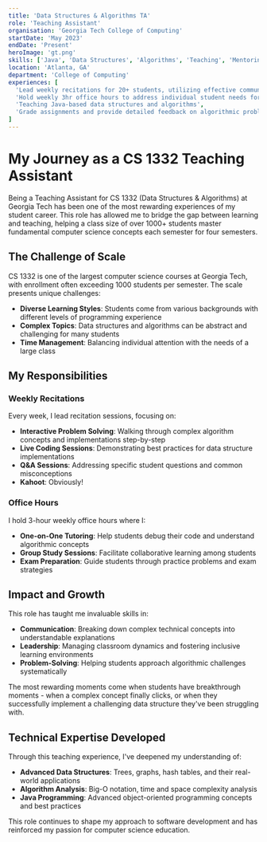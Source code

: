 ```yaml
---
title: 'Data Structures & Algorithms TA'
role: 'Teaching Assistant'
organisation: 'Georgia Tech College of Computing'
startDate: 'May 2023'
endDate: 'Present'
heroImage: 'gt.png'
skills: ['Java', 'Data Structures', 'Algorithms', 'Teaching', 'Mentoring']
location: 'Atlanta, GA'
department: 'College of Computing'
experiences: [
  'Lead weekly recitations for 20+ students, utilizing effective communication and presentation skills',
  'Hold weekly 3hr office hours to address individual student needs for a class of 1000+ students',
  'Teaching Java-based data structures and algorithms',
  'Grade assignments and provide detailed feedback on algorithmic problem-solving'
]
---
```


# My Journey as a CS 1332 Teaching Assistant

Being a Teaching Assistant for CS 1332 (Data Structures & Algorithms) at Georgia Tech has been one of the most rewarding experiences of my student career. This role has allowed me to bridge the gap between learning and teaching, helping a class size of over 1000+ students master fundamental computer science concepts each semester for four semesters.

## The Challenge of Scale

CS 1332 is one of the largest computer science courses at Georgia Tech, with enrollment often exceeding 1000 students per semester. The scale presents unique challenges:

- **Diverse Learning Styles**: Students come from various backgrounds with different levels of programming experience
- **Complex Topics**: Data structures and algorithms can be abstract and challenging for many students
- **Time Management**: Balancing individual attention with the needs of a large class

## My Responsibilities

### Weekly Recitations
Every week, I lead recitation sessions, focusing on:
- **Interactive Problem Solving**: Walking through complex algorithm concepts and implementations step-by-step
- **Live Coding Sessions**: Demonstrating best practices for data structure implementations
- **Q&A Sessions**: Addressing specific student questions and common misconceptions
- **Kahoot**: Obviously!

### Office Hours
I hold 3-hour weekly office hours where I:
- **One-on-One Tutoring**: Help students debug their code and understand algorithmic concepts
- **Group Study Sessions**: Facilitate collaborative learning among students
- **Exam Preparation**: Guide students through practice problems and exam strategies

## Impact and Growth

This role has taught me invaluable skills in:
- **Communication**: Breaking down complex technical concepts into understandable explanations
- **Leadership**: Managing classroom dynamics and fostering inclusive learning environments
- **Problem-Solving**: Helping students approach algorithmic challenges systematically

The most rewarding moments come when students have breakthrough moments - when a complex concept finally clicks, or when they successfully implement a challenging data structure they've been struggling with.

## Technical Expertise Developed

Through this teaching experience, I've deepened my understanding of:
- **Advanced Data Structures**: Trees, graphs, hash tables, and their real-world applications
- **Algorithm Analysis**: Big-O notation, time and space complexity analysis
- **Java Programming**: Advanced object-oriented programming concepts and best practices

This role continues to shape my approach to software development and has reinforced my passion for computer science education.
